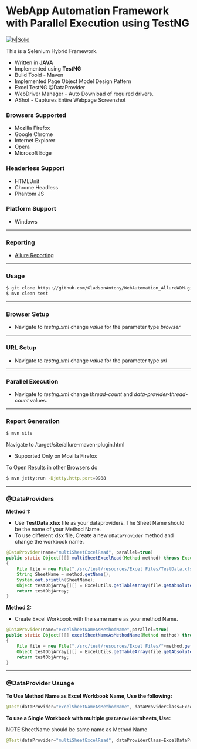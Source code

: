 # WebApp Automation Framework with Parallel Execution using TestNG

[![N|Solid](http://www.seleniumhq.org/images/selenium-logo.png)](http://www.seleniumhq.org/) 

This is a Selenium Hybrid Framework.
 - Written in **JAVA**
 - Implemented using **TestNG**
 - Build Toold - Maven
 - Implemented Page Object Model Design Pattern
 - Excel TestNG @DataProvider
 - WebDriver Manager - Auto Download of required drivers. 
 - AShot - Captures Entire Webpage Screenshot

### Browsers Supported
 - Mozilla Firefox
 - Google Chrome
 - Internet Explorer
 - Opera
 - Microsoft Edge

### Headerless Support
 - HTMLUnit
 - Chrome Headless
 - Phantom JS

### Platform Support
 - Windows

---
### Reporting
 - [Allure Reporting](http://allure.qatools.ru/)
 
---
### Usage
```sh
$ git clone https://github.com/GladsonAntony/WebAutomation_AllureWDM.git
$ mvn clean test
```
---
### Browser Setup
 - Navigate to *testng.xml* change *value* for the parameter type *browser*

---
### URL Setup
- Navigate to *testng.xml* change *value* for the parameter type *url*

---
### Parallel Execution
- Navigate to *testng.xml* change *thread-count* and *data-provider-thread-count* values.

---
### Report Generation
```sh
$ mvn site
```
Navigate to /target/site/allure-maven-plugin.html
 - Supported Only on Mozilla Firefox
 
To Open Results in other Browsers do
```sh
$ mvn jetty:run -Djetty.http.port=9988
```
---

### @DataProviders

**__Method 1:__** 
 - Use **TestData.xlsx** file as your dataproviders. The Sheet Name should be the name of your Method Name.
 - To use different xlsx file, Create a new `@DataProvider` method and change the workbook name.
```java
@DataProvider(name="multiSheetExcelRead", parallel=true)
public static Object[][] multiSheetExcelRead(Method method) throws Exception
{
	File file = new File("./src/test/resources/Excel Files/TestData.xlsx");
	String SheetName = method.getName();
	System.out.println(SheetName);
	Object testObjArray[][] = ExcelUtils.getTableArray(file.getAbsolutePath(), SheetName);
	return testObjArray;
}
```

**__Method 2:__**
 - Create Excel Workbook with the same name as your method Name.
```java
@DataProvider(name="excelSheetNameAsMethodName",parallel=true)
public static Object[][] excelSheetNameAsMethodName(Method method) throws Exception
{
	File file = new File("./src/test/resources/Excel Files/"+method.getName()+".xlsx");
	Object testObjArray[][] = ExcelUtils.getTableArray(file.getAbsolutePath());
	return testObjArray;
}
 ```
 ---
 
 ### @DataProvider Usuage
 
__To Use Method Name as Excel Workbook Name, Use the following:__
```java
@Test(dataProvider="excelSheetNameAsMethodName", dataProviderClass=ExcelDataProvider.class)
```

__To use a Single Workbook with multiple `@DataProvider`sheets, Use:__

~~NOTE~~:SheetName should be same name as Method Name
```java
@Test(dataProvider="multiSheetExcelRead", dataProviderClass=ExcelDataProvider.class)
```
